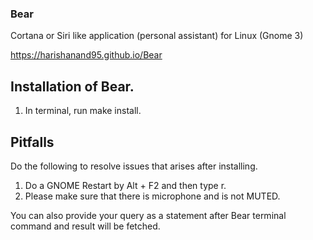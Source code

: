 ### Bear
Cortana or Siri like application (personal assistant) for Linux (Gnome 3)

https://harishanand95.github.io/Bear

## Installation of Bear.

   1. In terminal, run make install.

## Pitfalls

Do the following to resolve issues that arises after installing.
   1. Do a GNOME Restart by Alt + F2 and then type r.
   2. Please make sure that there is microphone and is not MUTED.

You can also provide your query as a statement after Bear terminal command and result will be fetched.



